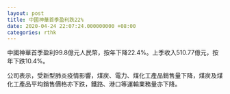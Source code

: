 ```yaml
---
layout: post
title: 中國神華首季盈利跌22%
date: 2020-04-24 22:07:24.000000000 +08:00
categories: rthk
---
```


中國神華首季盈利99.8億元人民幣，按年下降22.4%。上季收入510.77億元，按年下跌10.4%。

公司表示，受新型肺炎疫情影響，煤炭、電力、煤化工產品銷售量下降，煤炭及煤化工產品平均銷售價格亦下跌，鐵路、港口等運輸業務量亦下降。
